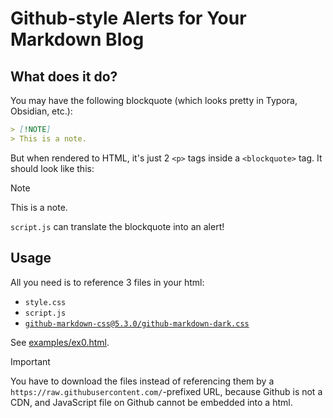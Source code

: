# Github-style Alerts for Your Markdown Blog

## What does it do?

You may have the following blockquote (which looks pretty in Typora, Obsidian, etc.):

```markdown
> [!NOTE]
> This is a note.
```

But when rendered to HTML, it's just 2 `<p>` tags inside a `<blockquote>` tag. It should look like this:

> [!NOTE]
> This is a note.

`script.js` can translate the blockquote into an alert!

## Usage

All you need is to reference 3 files in your html:

- `style.css`
- `script.js`
- [`github-markdown-css@5.3.0/github-markdown-dark.css`](https://cdn.jsdelivr.net/npm/github-markdown-css@5.3.0/github-markdown-dark.css)

See [examples/ex0.html](examples/ex0.html).

> [!IMPORTANT]
> You have to download the files instead of referencing them by a `https://raw.githubusercontent.com/`-prefixed URL, because Github is not a CDN, and JavaScript file on Github cannot be embedded into a html.
